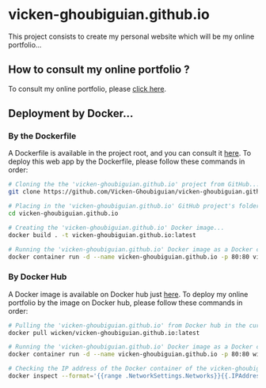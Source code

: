 # vicken-ghoubiguian.github.io

This project consists to create my personal website which will be my online portfolio...

## How to consult my online portfolio ?

To consult my online portfolio, please [click here](https://vicken-ghoubiguian.github.io/).

## Deployment by Docker...

### By the Dockerfile

A Dockerfile is available in the project root, and you can consult it [here](https://github.com/Vicken-Ghoubiguian/vicken-ghoubiguian.github.io/blob/master/Dockerfile). To deploy this web app by the Dockerfile, please follow these commands in order:

```bash
# Cloning the the 'vicken-ghoubiguian.github.io' project from GitHub...
git clone https://github.com/Vicken-Ghoubiguian/vicken-ghoubiguian.github.io

# Placing in the 'vicken-ghoubiguian.github.io' GitHub project's folder...
cd vicken-ghoubiguian.github.io

# Creating the 'vicken-ghoubiguian.github.io' Docker image...
docker build . -t vicken-ghoubiguian.github.io:latest

# Running the 'vicken-ghoubiguian.github.io' Docker image as a Docker container to deploy this portfolio online...
docker container run -d --name vicken-ghoubiguian.github.io -p 80:80 vicken-ghoubiguian.github.io:latest
```

### By Docker Hub

A Docker image is available on Docker hub just [here](https://hub.docker.com/r/wicken/vicken-ghoubiguian.github.io). To deploy my online portfolio by the image on Docker hub, please follow these commands in order:

```bash
# Pulling the 'vicken-ghoubiguian.github.io' from Docker hub in the current machine...
docker pull wicken/vicken-ghoubiguian.github.io:latest

# Running the 'vicken-ghoubiguian.github.io' Docker image as a Docker container to deploy this portfolio online...
docker container run -d --name vicken-ghoubiguian.github.io -p 80:80 wicken/vicken-ghoubiguian.github.io:latest

# Checking the IP address of the Docker container of the vicken-ghoubiguian.github.io application...
docker inspect --format='{{range .NetworkSettings.Networks}}{{.IPAddress}}{{end}}' vicken-ghoubiguian.github.io
```
